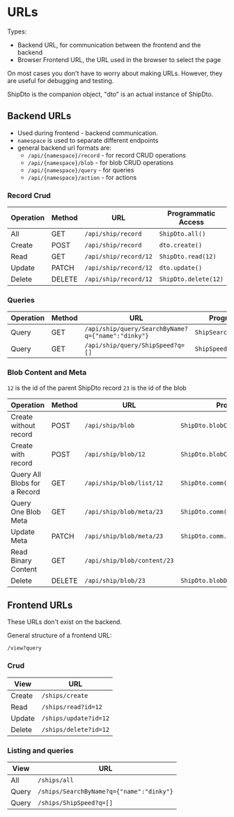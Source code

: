 # URLs

Types:

- Backend URL, for communication between the frontend and the backend
- Browser Frontend URL, the URL used in the browser to select the page

On most cases you don't have to worry about making URLs. However, they are useful for debugging and testing.

<div class="zk-note-info">
ShipDto is the companion object, "dto" is an actual instance of ShipDto.
</div>

## Backend URLs

* Used during frontend - backend communication.
* `namespace` is used to separate different endpoints
* general backend url formats are:
  * `/api/{namespace}/record` - for record CRUD operations
  * `/api/{namespace}/blob` - for blob CRUD operations
  * `/api/{namespace}/query` - for queries
  * `/api/{namespace}/action` - for actions

### Record Crud

| Operation | Method | URL | Programmatic Access |
| ---- | --- | --- | --- |
| All | GET | `/api/ship/record` | `ShipDto.all()` |
| Create | POST | `/api/ship/record` | `dto.create()` |
| Read | GET | `/api/ship/record/12` | `ShipDto.read(12)`
| Update | PATCH | `/api/ship/record/12` | `dto.update()` |
| Delete | DELETE | `/api/ship/record/12` | `ShipDto.delete(12)` |

### Queries

| Operation | Method | URL | Programmatic Access |
| ---- | --- | --- | --- |
| Query | GET | `/api/ship/query/SearchByName?q={"name":"dinky"}` | `ShipSearch("dinky").execute()` | 
| Query | GET | `/api/ship/query/ShipSpeed?q=[]` | `ShipSpeed().execute()`

### Blob Content and Meta

`12` is the id of the parent ShipDto record
`23` is the id of the blob

| Operation | Method | URL | Programmatic Access |
| ---- | --- | --- | --- |
| Create without record | POST | `/api/ship/blob` | `ShipDto.blobCreate(...)` |
| Create with record | POST | `/api/ship/blob/12` | `ShipDto.blobCreate(...)` |
| Query All Blobs for a Record | GET | `/api/ship/blob/list/12` | `ShipDto.comm().blobMetaRead(dataRecordId)` |
| Query One Blob Meta | GET | `/api/ship/blob/meta/23` | `ShipDto.comm().blobMetaRead(blobId)` |
| Update Meta | PATCH | `/api/ship/blob/meta/23` | `ShipDto.comm.blobMetaUpdate()` |
| Read Binary Content | GET | `/api/ship/blob/content/23` | |
| Delete | DELETE | `/api/ship/blob/23` | `ShipDto.blobDelete(23)` |

## Frontend URLs

These URLs don't exist on the backend.

General structure of a frontend URL:

`/view?query`

### Crud

| View | URL |
| ---- | --- |
| Create | `/ships/create` |
| Read | `/ships/read?id=12` |
| Update | `/ships/update?id=12` |
| Delete | `/ships/delete?id=12` |

### Listing and queries

| View | URL |
| ---- | --- |
| All | `/ships/all` |
| Query | `/ships/SearchByName?q={"name":"dinky"}` |
| Query | `/ships/ShipSpeed?q=[]` |
